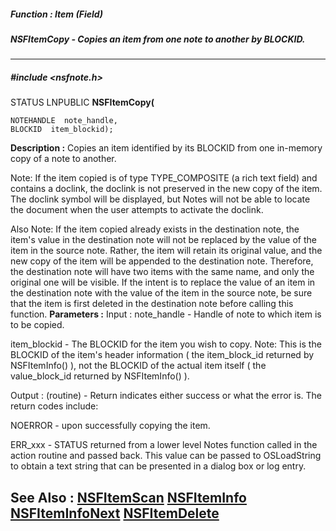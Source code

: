 ##### Function : Item (Field)
##### NSFItemCopy - Copies an item from one note to another by BLOCKID.
---
##### #include <nsfnote.h>
STATUS LNPUBLIC **NSFItemCopy(**

	NOTEHANDLE  note_handle,
	BLOCKID  item_blockid);
**Description :**
Copies an item identified by its BLOCKID from one in-memory copy of a note to 
another.  

 Note:  If the item copied is of type TYPE_COMPOSITE (a rich text field) and 
contains a doclink, the doclink is not preserved in the new copy of the item.  
The doclink symbol will be displayed, but Notes will not be able to locate the 
document when the user attempts to activate the doclink. 

Also Note:  If the item copied already exists in the destination note, the 
item's value in the destination note will not be replaced by the value of the 
item in the source note.  Rather, the item will retain its original value, and 
the new copy of the item will be appended to the destination note.  Therefore, 
the destination note will have two items with the same name, and only the 
original one will be visible. If the intent is to replace the value of an item 
in the destination note with the value of the item in the source note, be sure 
that the item is first deleted in the destination note before calling this 
function.
**Parameters :**
Input :
note_handle  -  Handle of note to which item is to be copied.

item_blockid  -  The BLOCKID for  the item you wish to copy.
  Note:  This is the BLOCKID of the item's header information ( the item_block_id returned by NSFItemInfo() ), not the BLOCKID of the actual item itself ( the value_block_id returned by NSFItemInfo() ).

Output :
(routine)  -  Return indicates either success or what the error is. The return codes include: 

NOERROR - upon successfully copying the item.

ERR_xxx - STATUS returned from a lower level Notes function called in the action routine and passed back.  This value can be passed to OSLoadString to obtain a text string that can be presented in a dialog box or log entry.


**See Also :**
[NSFItemScan](D:/md_files/NSFItemScan.md)
[NSFItemInfo](D:/md_files/NSFItemInfo.md)
[NSFItemInfoNext](D:/md_files/NSFItemInfoNext.md)
[NSFItemDelete](D:/md_files/NSFItemDelete.md)
---
